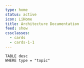 ```yaml
---
type: home
status: active
icon: LiHome
title: Architecture Documentation
feed: show
cssclasses:
  - cards
  - cards-1-1
---
```





```dataview 
TABLE desc
WHERE type = "topic"
```


